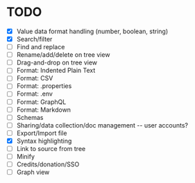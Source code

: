 # TODO

- [x] Value data format handling (number, boolean, string)
- [x] Search/filter
- [ ] Find and replace
- [ ] Rename/add/delete on tree view
- [ ] Drag-and-drop on tree view
- [ ] Format: Indented Plain Text
- [ ] Format: CSV
- [ ] Format: .properties
- [ ] Format: .env
- [ ] Format: GraphQL
- [ ] Format: Markdown
- [ ] Schemas
- [ ] Sharing/data collection/doc management -- user accounts?
- [ ] Export/Import file
- [x] Syntax highlighting
- [ ] Link to source from tree
- [ ] Minify
- [ ] Credits/donation/SSO
- [ ] Graph view
